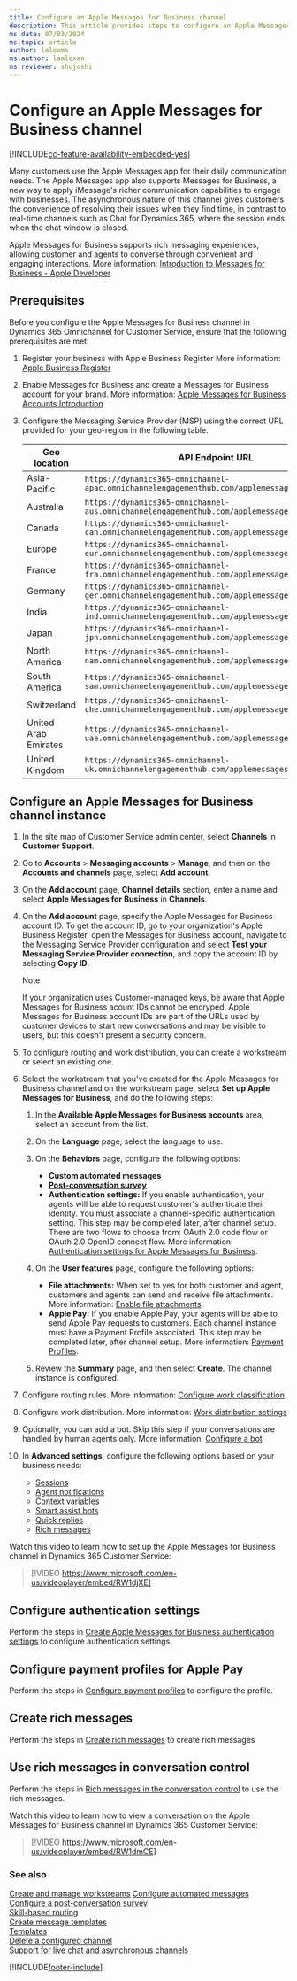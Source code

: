 ```yaml
---
title: Configure an Apple Messages for Business channel
description: This article provides steps to configure an Apple Messages for Business channel and Apple pages in the admin center.
ms.date: 07/03/2024
ms.topic: article
author: lalexms
ms.author: laalexan
ms.reviewer: shujoshi
---
```


# Configure an Apple Messages for Business channel

[!INCLUDE[cc-feature-availability-embedded-yes](../../includes/cc-feature-availability-embedded-yes.md)]

Many customers use the Apple Messages app for their daily communication needs. The Apple Messages app also supports Messages for Business, a new way to apply iMessage's richer communication capabilities to engage with businesses. The asynchronous nature of this channel gives customers the convenience of resolving their issues when they find time, in contrast to real-time channels such as Chat for Dynamics 365, where the session ends when the chat window is closed.

Apple Messages for Business supports rich messaging experiences, allowing customer and agents to converse through convenient and engaging interactions. More information: [Introduction to Messages for Business - Apple Developer](https://developer.apple.com/design/human-interface-guidelines/messages-for-business)

## Prerequisites

Before you configure the Apple Messages for Business channel in Dynamics 365 Omnichannel for Customer Service, ensure that the following prerequisites are met:

1. Register your business with Apple Business Register More information: [Apple Business Register](https://register.apple.com/)
1. Enable Messages for Business and create a Messages for Business account for your brand. More information: [Apple Messages for Business Accounts Introduction](https://register.apple.com/resources/messages/messaging-documentation/)
1. Configure the Messaging Service Provider (MSP) using the correct URL provided for your geo-region in the following table.

   | Geo location   | API Endpoint URL|
   |-------------|---------|
   | Asia-Pacific |  ```https://dynamics365-omnichannel-apac.omnichannelengagementhub.com/applemessagesforbusiness``` |
   | Australia | ```https://dynamics365-omnichannel-aus.omnichannelengagementhub.com/applemessagesforbusiness``` |
   | Canada | ```https://dynamics365-omnichannel-can.omnichannelengagementhub.com/applemessagesforbusiness``` |
   | Europe | ```https://dynamics365-omnichannel-eur.omnichannelengagementhub.com/applemessagesforbusiness``` |
   | France | ```https://dynamics365-omnichannel-fra.omnichannelengagementhub.com/applemessagesforbusiness``` |
   | Germany | ```https://dynamics365-omnichannel-ger.omnichannelengagementhub.com/applemessagesforbusiness``` |
   | India | ```https://dynamics365-omnichannel-ind.omnichannelengagementhub.com/applemessagesforbusiness``` |
   | Japan | ```https://dynamics365-omnichannel-jpn.omnichannelengagementhub.com/applemessagesforbusiness``` |
   | North America | ```https://dynamics365-omnichannel-nam.omnichannelengagementhub.com/applemessagesforbusiness``` |
   | South America | ```https://dynamics365-omnichannel-sam.omnichannelengagementhub.com/applemessagesforbusiness``` |
   | Switzerland | ```https://dynamics365-omnichannel-che.omnichannelengagementhub.com/applemessagesforbusiness``` |
   | United Arab Emirates | ```https://dynamics365-omnichannel-uae.omnichannelengagementhub.com/applemessagesforbusiness``` |
   | United Kingdom | ```https://dynamics365-omnichannel-uk.omnichannelengagementhub.com/applemessagesforbusiness``` | 


## Configure an Apple Messages for Business channel instance


1. In the site map of Customer Service admin center, select **Channels** in **Customer Support**.

1. Go to **Accounts** > **Messaging accounts** > **Manage**, and then on the **Accounts and channels** page, select **Add account**.

1. On the **Add account** page, **Channel details** section, enter a name and select **Apple Messages for Business** in **Channels**.

1. On the **Add account** page, specify the Apple Messages for Business account ID. To get the account ID, go to your organization's Apple Business Register, open the Messages for Business account, navigate to the Messaging Service Provider configuration and select **Test your Messaging Service Provider connection**, and copy the account ID by selecting **Copy ID**.
   > [!Note]
   > If your organization uses Customer-managed keys, be aware that Apple Messages for Business acount IDs cannot be encryped. Apple Messages for Business account IDs are part of the URLs used by customer devices to start new conversations and may be visible to users, but this doesn't present a security concern.

1. To configure routing and work distribution, you can create a [workstream](create-workstreams.md) or select an existing one.

1. Select the workstream that you've created for the Apple Messages for Business channel and on the workstream page, select **Set up Apple Messages for Business**, and do the following steps:<br>

     1. In the **Available Apple Messages for Business accounts** area, select an account from the list.<br>
      
     1. On the **Language** page, select the language to use.<br>
      
     1. On the **Behaviors** page, configure the following options:<br>
        - **Custom automated messages**<br>
        - [**Post-conversation survey**](configure-post-conversation-survey.md)<br>
        - **Authentication settings:** If you enable authentication, your agents will be able to request customer's authenticate their identity. You must associate a channel-specific authentication setting. This step may be completed later, after channel setup. There are two flows to choose from: OAuth 2.0 code flow or OAuth 2.0 OpenID connect flow. More information: [Authentication settings for Apple Messages for Business](create-chat-auth-settings.md#create-authentication-settings-for-apple-messages-for-business).<br>
     
      1. On the **User features** page, configure the following options:<br>
           - **File attachments:** When set to yes for both customer and agent, customers and agents can send and receive file attachments. More information: [Enable file attachments](enable-file-attachments.md).<br>
           - **Apple Pay:** If you enable Apple Pay, your agents will be able to send Apple Pay requests to customers. Each channel instance must have a Payment Profile associated. This step may be completed later, after channel setup. More information: [Payment Profiles]().<br>
        
      1. Review the **Summary** page, and then select **Create**. The channel instance is configured.
        
1. Configure routing rules. More information: [Configure work classification](configure-work-classification.md)

1. Configure work distribution. More information: [Work distribution settings](create-workstreams.md#configure-work-distribution)

1. Optionally, you can add a bot. Skip this step if your conversations are handled by human agents only. More information: [Configure a bot](create-workstreams.md#add-a-bot-to-a-workstream)

1. In **Advanced settings**, configure the following options based on your business needs:<br>
      - [Sessions](session-templates.md)<br>
      - [Agent notifications](notification-templates.md#out-of-the-box-notification-templates)<br>
      - [Context variables](manage-context-variables.md#add-context-variables)<br>
      - [Smart assist bots](../develop/smart-assist-bot.md)<br>
      - [Quick replies](create-quick-replies.md)<br>
      - [Rich messages](create-rich-messages.md)<br>

Watch this video to learn how to set up the Apple Messages for Business channel in Dynamics 365 Customer Service:

> [!VIDEO https://www.microsoft.com/en-us/videoplayer/embed/RW1djXE]

## Configure authentication settings

Perform the steps in [Create Apple Messages for Business authentication settings](create-chat-auth-settings.md#create-authentication-settings-for-apple-messages-for-business) to configure authentication settings.

## Configure payment profiles for Apple Pay

Perform the steps in [Configure payment profiles](configure-payment-profiles.md) to configure the profile.

## Create rich messages

Perform the steps in [Create rich messages](create-rich-messages.md) to create rich messages 

## Use rich messages in conversation control

Perform the steps in [Rich messages in the conversation control](../use/rich-messages-conversation-control.md) to use the rich messages.

Watch this video to learn how to view a conversation on the Apple Messages for Business channel in Dynamics 365 Customer Service:

> [!VIDEO https://www.microsoft.com/en-us/videoplayer/embed/RW1dmCE]

### See also

[Create and manage workstreams](create-workstreams.md#create-and-manage-workstreams)
[Configure automated messages](configure-automated-message.md)  
[Configure a post-conversation survey](configure-post-conversation-survey.md)  
[Skill-based routing](overview-skill-work-distribution.md)  
[Create message templates](create-message-templates.md)  
[Templates](/dynamics365/app-profile-manager/templates-overview)  
[Delete a configured channel](delete-channel.md)  
[Support for live chat and asynchronous channels](card-support-in-channels.md)  

[!INCLUDE[footer-include](../../includes/footer-banner.md)]
